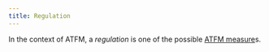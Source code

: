 ```yaml
---
title: Regulation
---
```


In the context of ATFM, a *regulation* is one of the possible
[ATFM measure](/definition/atfm-measure/)s.
